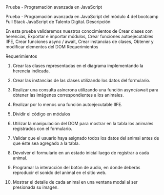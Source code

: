 Prueba - Programación avanzada en JavaScript

Prueba - Programación avanzada en JavaScript del módulo 4 del bootcamp Full Stack JavaScript de Talento Digital.
Descripción

En esta prueba validaremos nuestros conocimientos de Crear clases con herencias, Exportar
e importar módulos, Crear funciones autoejecutables IIFE, Crear funciones async / await,
Crear instancias de clases, Obtener y modificar elementos del DOM
Requerimientos

   
Requerimientos
1. Crear las clases representadas en el diagrama implementando la herencia indicada.

2. Crear las instancias de las clases utilizando los datos del formulario.

3. Realizar una consulta asíncrona utilizando una función async/await para obtener las
imágenes correspondientes a los animales. 
4. Realizar por lo menos una función autoejecutable IIFE. 
5. Dividir el código en módulos 
6. Utilizar la manipulación del DOM para mostrar en la tabla los animales registrados con
el formulario. 
7. Validar que el usuario haya asignado todos los datos del animal antes de que éste sea
agregado a la tabla. 
8. Devolver el formulario en un estado inicial luego de registrar a cada animal. 
9. Programar la interacción del botón de audio, en donde deberás reproducir el sonido
del animal en el sitio web. 
10. Mostrar el detalle de cada animal en una ventana modal al ser presionada su imagen.
